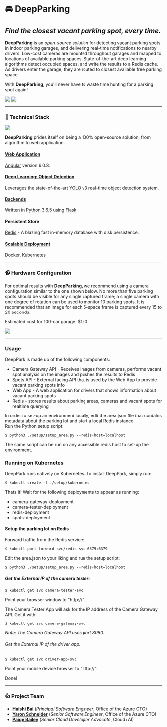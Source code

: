 # 🚘 DeepParking
## _Find the closest vacant parking spot, every time._

**DeepParking** is an _open-source solution_ for detecting vacant parking spots in indoor parking garages, and delivering real-time notifications to nearby drivers. Low-cost cameras are mounted throughout garages and mapped to locations of available parking spaces. State-of-the-art deep learning algorithms detect occupied spaces, and write the results to a Redis cache. As drivers enter the garage, they are routed to closest available free parking space.

With **DeepParking**, you'll never have to waste time hunting for a parking spot again!

![](https://github.com/DeepParking/DeepParking/blob/master/img/logo.jpg)
![](https://github.com/DeepParking/DeepParking/blob/master/img/garage_directions.jpg)

---------------------------

### 📖 Technical Stack

![](https://github.com/DeepParking/DeepParking/blob/master/img/cardetectorgif.gif)

**DeepParking** prides itself on being a 100% open-source solution, from algorithm to web application.

#### [Web Application](https://github.com/DeepParking/DeepParking/tree/master/web)
[Angular](https://github.com/angular/angular) version 6.0.8.

#### [Deep Learning: Object Detection](https://github.com/DeepParking/DeepParking/tree/master/camera_gateway_api)
Leverages the state-of-the-art [YOLO](https://pjreddie.com/darknet/yolo/) v3 real-time object detection system.

#### [Backends](https://github.com/DeepParking/DeepParking/tree/master/camera_gateway_api)
Written in [Python 3.6.5](https://github.com/python) using [Flask](http://flask.pocoo.org/)

#### Persistent Store
[Redis](https://github.com/antirez/redis) - A blazing fast in-memory database with disk persistence.

#### [Scalable Deployment](hhttps://github.com/DeepParking/DeepParking/tree/master/setup/kubernetes)
Docker, Kubernetes

----------------------------

### 📹 Hardware Configuration

For optimal results with **DeepParking**, we recommend using a camera configuration similar to the one shown below. No more than five parking spots should be visible for any single captured frame; a single camera with one degree of rotation can be used to monitor 10 parking spots. It is recommended that an image for each 5-space frame is captured every 15 to 20 seconds.

Estimated cost for 100-car garage: $150

![](https://github.com/DeepParking/DeepParking/blob/master/img/camera_config.jpg)

-----------------------------

### Usage

DeepPark is made up of the following components:

* Camera Gateway API - Receives images from cameras, performs vacant spot analysis on the images and pushes the results to Redis
* Spots API - External facing API that is used by the Web App to provide vacant parking spots info
* Web App - A web application for drivers that shows information about vacant parking spots
* Redis - stores results about parking areas, cameras and vacant spots for realtime querying

In order to set-up an environment locally, edit the area.json file that contains metadata about the parking lot and start a local Redis instance. <br>
Run the Python setup script:

```
$ python3 ./setup/setup_area.py --redis-host=localhost
```

The same script can be run on any accessible redis host to set-up the environment.

### Running on Kubernetes

DeepPark runs natively on Kubernetes.
To install DeepPark, simply run:

```
$ kubectl create -f ./setup/kubernetes
```

Thats it!
Wait for the following deployments to appear as running:

* camera-gateway-deployment
* camera-tester-deployment
* redis-deployment
* spots-deployment


#### Setup the parking lot on Redis

Forward traffic from the Redis service:

```
$ kubectl port-forward svc/redis-svc 6379:6379
```

Edit the area.json to your liking and run the setup script:

```
$ python3 ./setup/setup_area.py --redis-host=localhost
```

##### Get the External IP of the camera tester:

```
$ kubectl get svc camera-tester-svc
```

Point your browser window to "http://<CAMERA-TESTER-IP>".

The Camera Tester App will ask for the IP address of the Camera Gateway API.
Get it with:

```
$ kubectl get svc camera-gateway-svc
```

*Note: The Camera Gateway API uses port 8080.*


###### Get the External IP of the driver app:

```
$ kubectl get svc driver-app-svc
```

Point your mobile device browser to "http://<DRIVER-APP-IP>".

Done!

-----------------------------

### 👍 Project Team

* [**Haishi Bai**](https://twitter.com/HaishiBai2010) (_Principal Software Engineer_, Office of the Azure CTO)
* [**Yaron Schneider**](https://github.com/yaron2) (_Senior Software Engineer_, Office of the Azure CTO)
* [**Paige Bailey**](https://twitter.com/dynamicwebpaige) (_Senior Cloud Developer Advocate_, Cloud+AI)
